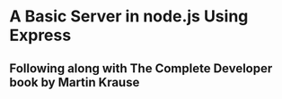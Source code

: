 # A Basic Server in node.js Using Express

## Following along with The Complete Developer book by Martin Krause 
